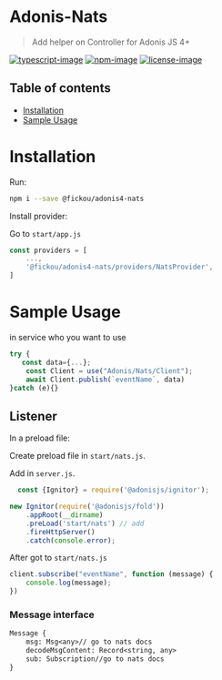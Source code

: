 # Adonis-Nats
> Add helper on Controller for Adonis JS 4+

[![typescript-image]][typescript-url] 
[![npm-image]][npm-url] 
[![license-image]][license-url]

<!-- START doctoc generated TOC please keep comment here to allow auto update -->
<!-- DON'T EDIT THIS SECTION, INSTEAD RE-RUN doctoc TO UPDATE -->
## Table of contents

- [Installation](#installation)
- [Sample Usage](#sample-usage)
  

<!-- END doctoc generated TOC please keep comment here to allow auto update -->

# Installation
Run:
```bash
npm i --save @fickou/adonis4-nats
```

Install provider:

Go to `start/app.js`
```js
const providers = [
    ...,
    '@fickou/adonis4-nats/providers/NatsProvider',
]
```

# Sample Usage
in service who you want to use
```js
try {
   const data={...};
    const Client = use("Adonis/Nats/Client");
    await Client.publish(`eventName`, data)
}catch (e){}
```

## Listener 

In a preload file:

Create preload file in `start/nats.js`.

Add in `server.js`.

```js
  const {Ignitor} = require('@adonisjs/ignitor');

new Ignitor(require('@adonisjs/fold'))
    .appRoot(__dirname)
    .preLoad('start/nats') // add
    .fireHttpServer()
    .catch(console.error);
```

After got to `start/nats.js`

```js
client.subscribe("eventName", function (message) {
    console.log(message);
})
```

### Message interface

````txt
Message {
    msg: Msg<any>// go to nats docs
    decodeMsgContent: Record<string, any>
    sub: Subscription//go to nats docs
}
````



[typescript-image]: https://img.shields.io/badge/Typescript-294E80.svg?style=for-the-badge&logo=typescript
[typescript-url]:  "typescript"

[npm-image]: https://img.shields.io/npm/v/%40fickou%2Fadonis-controller-helpers.svg?style=for-the-badge&logo=npm
[npm-url]: https://www.npmjs.com/package/adonis-request-throttler "npm"

[license-image]: https://img.shields.io/npm/l/%40fickou%2Fadonis-controller-helpers?color=blueviolet&style=for-the-badge
[license-url]: LICENSE.md "license"

